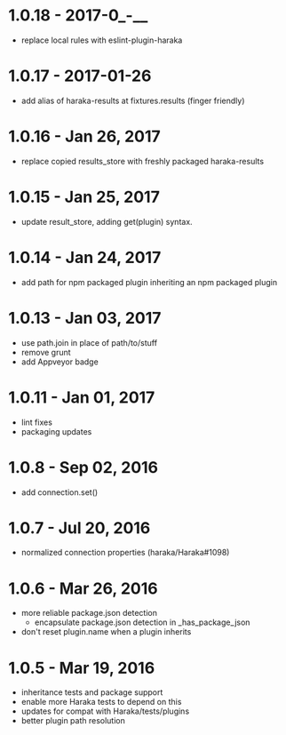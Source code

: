 
# 1.0.18 - 2017-0_-__

- replace local rules with eslint-plugin-haraka 

# 1.0.17 - 2017-01-26

- add alias of haraka-results at fixtures.results (finger friendly)

# 1.0.16 - Jan 26, 2017

- replace copied results_store with freshly packaged haraka-results

# 1.0.15 - Jan 25, 2017

- update result_store, adding get(plugin) syntax.

# 1.0.14 - Jan 24, 2017

- add path for npm packaged plugin inheriting an npm packaged plugin

# 1.0.13 - Jan 03, 2017

- use path.join in place of path/to/stuff
- remove grunt
- add Appveyor badge

# 1.0.11 - Jan 01, 2017

- lint fixes
- packaging updates

# 1.0.8 - Sep 02, 2016

- add connection.set()

# 1.0.7 - Jul 20, 2016

- normalized connection properties (haraka/Haraka#1098)

# 1.0.6 - Mar 26, 2016

- more reliable package.json detection
    * encapsulate package.json detection in _has_package_json
- don't reset plugin.name when a plugin inherits

# 1.0.5 - Mar 19, 2016

- inheritance tests and package support
- enable more Haraka tests to depend on this
- updates for compat with Haraka/tests/plugins
- better plugin path resolution
